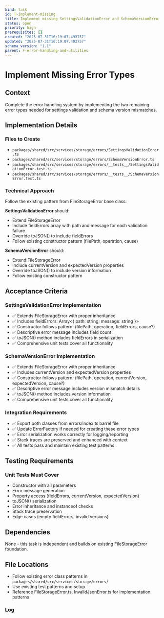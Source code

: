 ```yaml
---
kind: task
id: T-implement-missing
title: Implement missing SettingsValidationError and SchemaVersionError classes
status: open
priority: high
prerequisites: []
created: "2025-07-31T16:19:07.493757"
updated: "2025-07-31T16:19:07.493757"
schema_version: "1.1"
parent: F-error-handling-and-utilities
---
```


# Implement Missing Error Types

## Context

Complete the error handling system by implementing the two remaining error types needed for settings validation and schema version mismatches.

## Implementation Details

### Files to Create

- `packages/shared/src/services/storage/errors/SettingsValidationError.ts`
- `packages/shared/src/services/storage/errors/SchemaVersionError.ts`
- `packages/shared/src/services/storage/errors/__tests__/SettingsValidationError.test.ts`
- `packages/shared/src/services/storage/errors/__tests__/SchemaVersionError.test.ts`

### Technical Approach

Follow the existing pattern from FileStorageError base class:

**SettingsValidationError** should:

- Extend FileStorageError
- Include fieldErrors array with path and message for each validation failure
- Override toJSON() to include fieldErrors
- Follow existing constructor pattern (filePath, operation, cause)

**SchemaVersionError** should:

- Extend FileStorageError
- Include currentVersion and expectedVersion properties
- Override toJSON() to include version information
- Follow existing constructor pattern

## Acceptance Criteria

### SettingsValidationError Implementation

- ✅ Extends FileStorageError with proper inheritance
- ✅ Includes fieldErrors: Array<{ path: string; message: string }>
- ✅ Constructor follows pattern: (filePath, operation, fieldErrors, cause?)
- ✅ Descriptive error message includes field count
- ✅ toJSON() method includes fieldErrors in serialization
- ✅ Comprehensive unit tests cover all functionality

### SchemaVersionError Implementation

- ✅ Extends FileStorageError with proper inheritance
- ✅ Includes currentVersion and expectedVersion properties
- ✅ Constructor follows pattern: (filePath, operation, currentVersion, expectedVersion, cause?)
- ✅ Descriptive error message includes version mismatch details
- ✅ toJSON() method includes version information
- ✅ Comprehensive unit tests cover all functionality

### Integration Requirements

- ✅ Export both classes from errors/index.ts barrel file
- ✅ Update ErrorFactory if needed for creating these error types
- ✅ Error serialization works correctly for logging/reporting
- ✅ Stack traces are preserved and enhanced with context
- ✅ All tests pass and maintain existing test patterns

## Testing Requirements

### Unit Tests Must Cover

- Constructor with all parameters
- Error message generation
- Property access (fieldErrors, currentVersion, expectedVersion)
- toJSON() serialization
- Error inheritance and instanceof checks
- Stack trace preservation
- Edge cases (empty fieldErrors, invalid versions)

## Dependencies

None - this task is independent and builds on existing FileStorageError foundation.

## File Locations

- Follow existing error class patterns in `packages/shared/src/services/storage/errors/`
- Use existing test patterns and setup
- Reference FileStorageError.ts, InvalidJsonError.ts for implementation patterns

### Log
